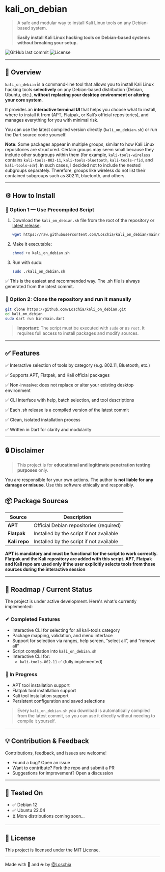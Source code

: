# kali_on_debian

> A safe and modular way to install Kali Linux tools on any Debian-based system.
> 
> **Easily install Kali Linux hacking tools on Debian-based systems without breaking your setup.**

![GitHub last commit](https://img.shields.io/github/last-commit/Loschia/kali_on_debian)
![License](https://img.shields.io/github/license/Loschia/kali_on_debian)

---

## 🚀 Overview

`kali_on_debian` is a command-line tool that allows you to install Kali Linux hacking tools **selectively** on any Debian-based distribution (Debian, Ubuntu, etc.), **without replacing your desktop environment or altering your core system**.

It provides an **interactive terminal UI** that helps you choose what to install, where to install it from (APT, Flatpak, or Kali’s official repositories), and manages everything for you with minimal risk.

You can use the latest compiled version directly (`kali_on_debian.sh`) or run the Dart source code yourself.

**Note:**
Some packages appear in multiple groups, similar to how Kali Linux repositories are structured. Certain groups may seem small because they include other subgroups within them (for example, `kali-tools-wireless` contains `kali-tools-802-11`, `kali-tools-bluetooth`, `kali-tools-rfid`, and `kali-tools-sdr`). In such cases, I decided not to include the nested subgroups separately. Therefore, groups like wireless do not list their contained subgroups such as 802.11, bluetooth, and others.

---

## ⚙️ How to Install

### 🔁 Option 1 — Use Precompiled Script

1. Download the `kali_on_debian.sh` file from the root of the repository or [latest release](https://github.com/Loschia/kali_on_debian/releases).
   ```bash
   wget https://raw.githubusercontent.com/Loschia/kali_on_debian/main/kali_on_debian.sh
   ```
3. Make it executable:
   ```bash
   chmod +x kali_on_debian.sh
   ```
4. Run with sudo:
   ```bash
   sudo ./kali_on_debian.sh
   ```
✅ This is the easiest and recommended way. The .sh file is always generated from the latest commit.


### 🧬 Option 2: Clone the repository and run it manually
```bash
git clone https://github.com/Loschia/kali_on_debian.git
cd kali_on_debian
sudo dart run bin/main.dart
```

> **Important:** The script must be executed with `sudo` or as `root`. It requires full access to install packages and modify sources.

---

## ✅ Features
✅ Interactive selection of tools by category (e.g. 802.11, Bluetooth, etc.)

✅ Supports APT, Flatpak, and Kali official packages

✅ Non-invasive: does not replace or alter your existing desktop environment

✅ CLI interface with help, batch selection, and tool descriptions

✅ Each .sh release is a compiled version of the latest commit

✅ Clean, isolated installation process

✅ Written in Dart for clarity and modularity

---

## 🔒 Disclaimer
> This project is for **educational and legitimate penetration testing purposes** only.

You are responsible for your own actions. The author is **not liable for any damage or misuse**. Use this software ethically and responsibly.

## 📦 Package Sources
| Source        | Description                              |
| ------------- | ---------------------------------------- |
| **APT**       | Official Debian repositories (required)  |
| **Flatpak**   | Installed by the script if not available |
| **Kali repo** | Installed by the script if not available |

**APT is mandatory and must be functional for the script to work correctly. Flatpak and the Kali repository are added with this script. APT, Flatpak and Kali repo are used only if the user explicitly selects tools from those sources during the interactive session**

---

## 📌 Roadmap / Current Status
The project is under active development. Here's what's currently implemented:

### ✔ Completed Features
- Interactive CLI for selecting for all kali-tools category
- Package mapping, validation, and menu interface
- Support for selection via ranges, help screen, “select all”, and “remove all”
- Script compilation into `kali_on_debian.sh`
- Interactive CLI for:
  - `kali-tools-802-11` ✅ (fully implemented)

### 🔧 In Progress
- APT tool installation support
- Flatpak tool installation support
- Kali tool installation support
- Persistent configuration and saved selections

> Every `kali_on_debian.sh` you download is automatically compiled from the latest commit, so you can use it directly without needing to compile it yourself.

---

## 💡 Contribution & Feedback
Contributions, feedback, and issues are welcome!
- Found a bug? Open an issue
- Want to contribute? Fork the repo and submit a PR
- Suggestions for improvement? Open a discussion

---

## 🧪 Tested On
- ✅ Debian 12
- ✅ Ubuntu 22.04
- ⏳ More distributions coming soon...

---

## 📜 License
This project is licensed under the MIT License.

---

Made with 🧠 and ☕ by [@Loschia](https://github.com/Loschia)